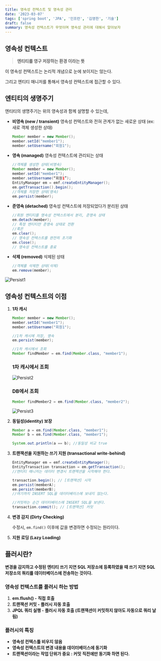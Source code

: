```yaml
---
title: 영속성 컨텍스트 및 영속성 관리
date: '2023-03-07'
tags: ['spring boot', 'JPA', '인프런', '김영한', '기술']
draft: false
summary: 영속성 컨텍스트가 무엇이며 영속성 관리에 대해서 알아보자
---
```


## 영속성 컨텍스트

> **엔티티를 영구 저장하는 환경 이라는 뜻**

이 영속성 컨텍스트는 논리적 개념으로 눈에 보이지는 않는다.

그리고 엔티티 매니저를 통해서 영속성 컨텍스트에 접근할 수 있다.

## 엔티티의 생명주기

엔티티의 생명주기는 위의 영속성과 함께 설명할 수 있는데,

- **비영속 (new / transient)**
  영속성 컨텍스트와 전혀 관계가 없는 새로운 상태 (ex: 새로 객체 생성한 상태)
  ```java
  Member member = new Member();
  member.setId("member1");
  member.setUsername("회원1");
  ```
- **영속 (managed)**
  영속성 컨텍스트에 관리되는 상태
  ```java
  //객체를 생성한 상태(비영속)
  Member member = new Member();
  member.setId("member1");
  member.setUsername(“회원1”);
  EntityManager em = emf.createEntityManager();
  em.getTransaction().begin();
  //객체를 저장한 상태(영속)
  em.persist(member);
  ```
- **준영속 (detached)**
  영속성 컨텍스트에 저장되었다가 분리된 상태
  ```java
  //회원 엔티티를 영속성 컨텍스트에서 분리, 준영속 상태
  em.detach(member);
  // 특정 엔티티만 준영속 상태로 전환
  //혹은
  em.clear();
  // 영속성 컨텍스트를 완전히 초기화
  em.close();
  // 영속성 컨텍스트를 종료
  ```
- **삭제 (removed)**
  삭제된 상태
  ```java
  //객체를 삭제한 상태(삭제)
  em.remove(member);
  ```

![Persist1](/static/images/Persist/persist1.png)

## 영속성 컨텍스트의 이점

1. **1차 캐시**

   ```java
   Member member = new Member();
   member.setId("member1");
   member.setUsername("회원1");

   //1차 캐시에 저장, 영속
   em.persist(member);

   //1차 캐시에서 조회
   Member findMember = em.find(Member.class, "member1");
   ```

   ### 1차 캐시에서 조회

   ![Persist2](/static/images/Persist/persist2.png)

   ### DB에서 조회

   ```java
   Member findMember2 = em.find(Member.class, "member2");
   ```

   ![Persist3](/static/images/Persist/persist3.png)

2. **동일성(identity) 보장**

   ```java
   Member a = em.find(Member.class, "member1");
   Member b = em.find(Member.class, "member1");

   System.out.println(a == b); //동일성 비교 true
   ```

3. **트랜잭션을 지원하는 쓰기 지원 (transactional write-behind)**

   ```java
   EntityManager em = emf.createEntityManager();
   EntityTransaction transaction = em.getTransaction();
   //엔티티 매니저는 데이터 변경시 트랜잭션을 시작해야 한다.

   transaction.begin(); // [트랜잭션] 시작
   em.persist(memberA);
   em.persist(memberB);
   //여기까지 INSERT SQL을 데이터베이스에 보내지 않는다.

   //커밋하는 순간 데이터베이스에 INSERT SQL을 보낸다.
   transaction.commit(); // [트랜잭션] 커밋
   ```

4. **변경 감지 (Dirty Checking)**

   수정시, `em.find()` 이후에 값을 변경하면 수정되는 원리이다.

5. **지원 로딩 (Lazy Loading)**

## 플러시란?

**변경을 감지하고 수정된 엔티티 쓰기 지연 SQL 저장소에 등록하였을 때 쓰기 지연 SQL 저장소의 쿼리를 데이터베이스에 전송하는 것이다.**

### 영속성 컨텍스트를 플러시 하는 방법

1. **em.flush() - 직접 호출**
2. **트랜잭션 커밋 - 플러시 자동 호출**
3. **JPQL 쿼리 실행 - 플러시 자동 호출 (트랜잭션이 커밋하지 않아도 자동으로 쿼리 날림)**

### 플러시의 특징

- **영속성 컨텍스틀 비우지 않음**
- **영속성 컨텍스트의 변경 내용을 데이터베이스에 동기화**
- **트랜잭션이라는 작업 단위가 중요 : 커밋 직전에만 동기화 하면 된다.**
